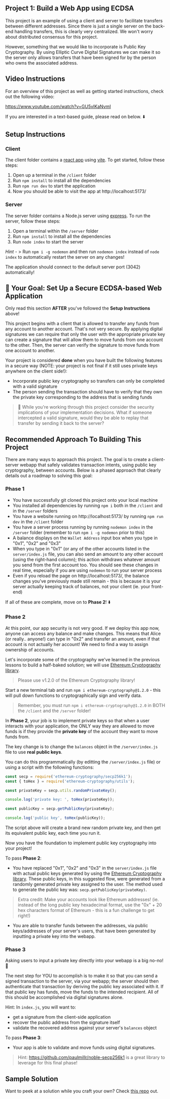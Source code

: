 ## Project 1: Build a Web App using ECDSA

This project is an example of using a client and server to facilitate transfers between different addresses. Since there is just a single server on the back-end handling transfers, this is clearly very centralized. We won't worry about distributed consensus for this project.

However, something that we would like to incorporate is Public Key Cryptography. By using Elliptic Curve Digital Signatures we can make it so the server only allows transfers that have been signed for by the person who owns the associated address.

## Video Instructions

For an overview of this project as well as getting started instructions, check out the following video:

https://www.youtube.com/watch?v=GU5vlKaNvmI

If you are interested in a text-based guide, please read on below. ⬇️

## Setup Instructions

### Client

The client folder contains a [react app](https://reactjs.org/) using [vite](https://vitejs.dev/). To get started, follow these steps:

1. Open up a terminal in the `/client` folder
2. Run `npm install` to install all the dependencies
3. Run `npm run dev` to start the application
4. Now you should be able to visit the app at http://localhost:5173/

### Server

The server folder contains a Node.js server using [express](https://expressjs.com/). To run the server, follow these steps:

1. Open a terminal within the `/server` folder
2. Run `npm install` to install all the dependencies
3. Run `node index` to start the server

_Hint_ - > Run `npm i -g nodemon` and then run `nodemon index` instead of `node index` to automatically restart the server on any changes!

The application should connect to the default server port (3042) automatically!

## 🏁 Your Goal: Set Up a Secure ECDSA-based Web Application

Only read this section **AFTER** you've followed the **Setup Instructions** above!

This project begins with a client that is allowed to transfer any funds from any account to another account. That's not very secure. By applying digital signatures we can require that only the user with the appropriate private key can create a signature that will allow them to move funds from one account to the other. Then, the server can verify the signature to move funds from one account to another.

Your project is considered **done** when you have built the following features in a secure way (NOTE: your project is not final if it still uses private keys anywhere on the client side!):

- Incorporate public key cryptography so transfers can only be completed with a valid signature
- The person sending the transaction should have to verify that they own the private key corresponding to the address that is sending funds

> 🤔 While you're working through this project consider the security implications of your implementation decisions. What if someone intercepted a valid signature, would they be able to replay that transfer by sending it back to the server?

## Recommended Approach To Building This Project

There are many ways to approach this project. The goal is to create a client-server webapp that safely validates transaction intents, using public key cryptography, between accounts. Below is a phased approach that clearly details out a roadmap to solving this goal:

### **Phase 1**

- You have successfully git cloned this project onto your local machine
- You installed all dependencies by running `npm i` both in the `/client` and in the `/server` folders
- You have a website running on http://localhost:5173/ by running `npm run dev` in the `/client` folder
- You have a server process running by running `nodemon index` in the `/server` folder (remember to run `npm i -g nodemon` prior to this)
- A balance displays on the `Wallet Address` input box when you type in "0x1", "0x2" and "0x3"
- When you type in "0x1" (or any of the other accounts listed in the `server/index.js` file, you can also send an amount to any other account (using the right-hand column); this action withdraws whatever amount you send from the first account too. You should see these changes in real time, especially if you are using `nodemon` to run your server process
- Even if you reload the page on http://localhost:5173/, the balance changes you've previously made still remain - this is because it is your server actually keeping track of balances, not your client (ie. your front-end)

If all of these are complete, move on to **Phase 2**! ⬇️

### **Phase 2**

At this point, our app security is not very good. If we deploy this app now, anyone can access any balance and make changes. This means that Alice (or really.. anyone!) can type in "0x2" and transfer an amount, even if that account is not actually her account! We need to find a way to assign ownership of accounts.

Let's incorporate some of the cryptography we've learned in the previous lessons to build a half-baked solution; we will use [Ethereum Cryptography library](https://www.npmjs.com/package/ethereum-cryptography/v/1.2.0).

> Please use v1.2.0 of the Ethereum Cryptography library!

Start a new terminal tab and run `npm i ethereum-cryptography@1.2.0` - this will pull down functions to cryptographically sign and verify data.

> Remember, you must run `npm i ethereum-cryptography@1.2.0` in BOTH the `/client` and the `/server` folder!

In **Phase 2**, your job is to implement private keys so that when a user interacts with your application, the ONLY way they are allowed to move funds is if they provide the **private key** of the account they want to move funds from.

The key change is to change the `balances` object in the `/server/index.js` file to use **real public keys**.

You can do this programmatically (by editting the `/server/index.js` file) or using a script with the following functions:

```js
const secp = require('ethereum-cryptography/secp256k1');
const { toHex } = require('ethereum-cryptography/utils');

const privateKey = secp.utils.randomPrivateKey();

console.log('private key: ', toHex(privateKey));

const publicKey = secp.getPublicKey(privateKey);

console.log('public key', toHex(publicKey));
```

The script above will create a brand new random private key, and then get its equivalent public key, each time you run it.

Now you have the foundation to implement public key cryptography into your project!

To pass **Phase 2**:

- You have replaced "0x1", "0x2" and "0x3" in the `server/index.js` file with actual public keys generated by using the [Ethereum Cryptography library](https://www.npmjs.com/package/ethereum-cryptography/v/1.2.0). These public keys, in this suggested flow, were generated from a randomly generated private key assigned to the user. The method used to generate the public key was: `secp.getPublicKey(privateKey)`.

> Extra credit: Make your accounts look like Ethereum addresses! (ie. instead of the long public key hexadecimal format, use the "0x" + 20 hex characters format of Ethereum - this is a fun challenge to get right!)

- You are able to transfer funds between the addresses, via public keys/addresses of your server's users, that have been generated by inputting a private key into the webapp.

### **Phase 3**

Asking users to input a private key directly into your webapp is a big no-no! 🚫

The next step for YOU to accomplish is to make it so that you can send a signed transaction to the server, via your webapp; the server should then authenticate that transaction by deriving the public key associated with it. If that public key has funds, move the funds to the intended recipient. All of this should be accomplished via digital signatures alone.

Hint: In `index.js`, you will want to:

- get a signature from the client-side application
- recover the public address from the signature itself
- validate the recovered address against your server's `balances` object

To pass **Phase 3**:

- Your app is able to validate and move funds using digital signatures.

> Hint: https://github.com/paulmillr/noble-secp256k1 is a great library to leverage for this final phase!

## Sample Solution

Want to peek at a solution while you craft your own? Check [this repo](https://github.com/AlvaroLuken/exchange-secp256k1) out.

